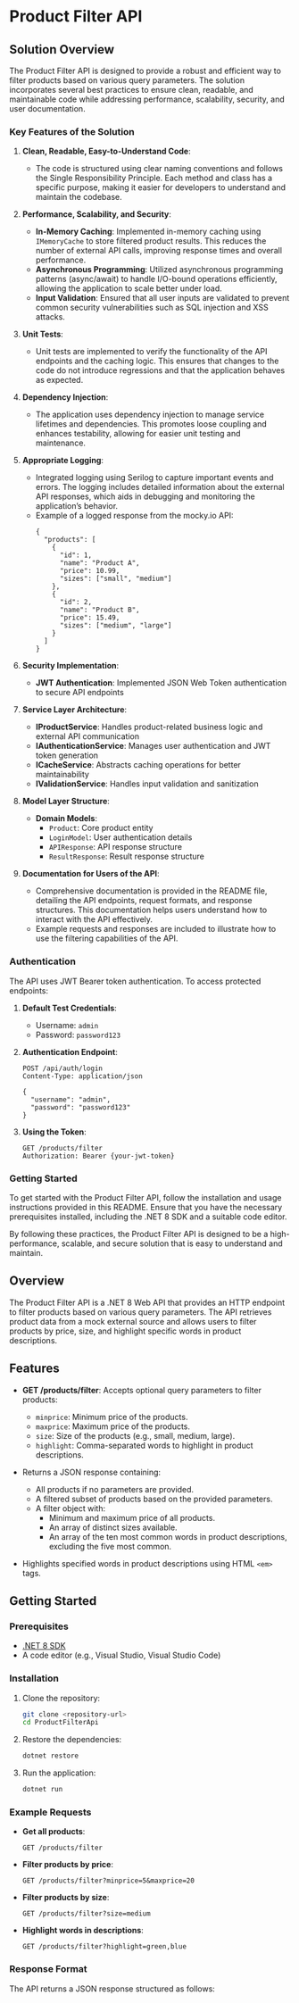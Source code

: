 # Product Filter API

## Solution Overview

The Product Filter API is designed to provide a robust and efficient way to filter products based on various query parameters. The solution incorporates several best practices to ensure clean, readable, and maintainable code while addressing performance, scalability, security, and user documentation.

### Key Features of the Solution

1. **Clean, Readable, Easy-to-Understand Code**:

   - The code is structured using clear naming conventions and follows the Single Responsibility Principle. Each method and class has a specific purpose, making it easier for developers to understand and maintain the codebase.

2. **Performance, Scalability, and Security**:

   - **In-Memory Caching**: Implemented in-memory caching using `IMemoryCache` to store filtered product results. This reduces the number of external API calls, improving response times and overall performance.
   - **Asynchronous Programming**: Utilized asynchronous programming patterns (async/await) to handle I/O-bound operations efficiently, allowing the application to scale better under load.
   - **Input Validation**: Ensured that all user inputs are validated to prevent common security vulnerabilities such as SQL injection and XSS attacks.

3. **Unit Tests**:

   - Unit tests are implemented to verify the functionality of the API endpoints and the caching logic. This ensures that changes to the code do not introduce regressions and that the application behaves as expected.

4. **Dependency Injection**:

   - The application uses dependency injection to manage service lifetimes and dependencies. This promotes loose coupling and enhances testability, allowing for easier unit testing and maintenance.

5. **Appropriate Logging**:

   - Integrated logging using Serilog to capture important events and errors. The logging includes detailed information about the external API responses, which aids in debugging and monitoring the application’s behavior.
   - Example of a logged response from the mocky.io API:
     ```
     {
       "products": [
         {
           "id": 1,
           "name": "Product A",
           "price": 10.99,
           "sizes": ["small", "medium"]
         },
         {
           "id": 2,
           "name": "Product B",
           "price": 15.49,
           "sizes": ["medium", "large"]
         }
       ]
     }
     ```

6. **Security Implementation**:

   - **JWT Authentication**: Implemented JSON Web Token authentication to secure API endpoints

7. **Service Layer Architecture**:

   - **IProductService**: Handles product-related business logic and external API communication
   - **IAuthenticationService**: Manages user authentication and JWT token generation
   - **ICacheService**: Abstracts caching operations for better maintainability
   - **IValidationService**: Handles input validation and sanitization

8. **Model Layer Structure**:

   - **Domain Models**: 
     - `Product`: Core product entity
     - `LoginModel`: User authentication details
     - `APIResponse`: API response structure
     - `ResultResponse`: Result response structure

9. **Documentation for Users of the API**:
   - Comprehensive documentation is provided in the README file, detailing the API endpoints, request formats, and response structures. This documentation helps users understand how to interact with the API effectively.
   - Example requests and responses are included to illustrate how to use the filtering capabilities of the API.

### Authentication

The API uses JWT Bearer token authentication. To access protected endpoints:

1. **Default Test Credentials**:
   - Username: `admin`
   - Password: `password123`

2. **Authentication Endpoint**:
   ```http
   POST /api/auth/login
   Content-Type: application/json

   {
     "username": "admin",
     "password": "password123"
   }
   ```

3. **Using the Token**:
   ```http
   GET /products/filter
   Authorization: Bearer {your-jwt-token}
   ```

### Getting Started

To get started with the Product Filter API, follow the installation and usage instructions provided in this README. Ensure that you have the necessary prerequisites installed, including the .NET 8 SDK and a suitable code editor.

By following these practices, the Product Filter API is designed to be a high-performance, scalable, and secure solution that is easy to understand and maintain.

## Overview

The Product Filter API is a .NET 8 Web API that provides an HTTP endpoint to filter products based on various query parameters. The API retrieves product data from a mock external source and allows users to filter products by price, size, and highlight specific words in product descriptions.

## Features

- **GET /products/filter**: Accepts optional query parameters to filter products:

  - `minprice`: Minimum price of the products.
  - `maxprice`: Maximum price of the products.
  - `size`: Size of the products (e.g., small, medium, large).
  - `highlight`: Comma-separated words to highlight in product descriptions.

- Returns a JSON response containing:

  - All products if no parameters are provided.
  - A filtered subset of products based on the provided parameters.
  - A filter object with:
    - Minimum and maximum price of all products.
    - An array of distinct sizes available.
    - An array of the ten most common words in product descriptions, excluding the five most common.

- Highlights specified words in product descriptions using HTML `<em>` tags.

## Getting Started

### Prerequisites

- [.NET 8 SDK](https://dotnet.microsoft.com/download/dotnet/8.0)
- A code editor (e.g., Visual Studio, Visual Studio Code)

### Installation

1. Clone the repository:

   ```bash
   git clone <repository-url>
   cd ProductFilterApi
   ```

2. Restore the dependencies:

   ```bash
   dotnet restore
   ```

3. Run the application:

   ```bash
   dotnet run
   ```


### Example Requests

- **Get all products**:

  ```http
  GET /products/filter
  ```

- **Filter products by price**:

  ```http
  GET /products/filter?minprice=5&maxprice=20
  ```

- **Filter products by size**:

  ```http
  GET /products/filter?size=medium
  ```

- **Highlight words in descriptions**:

  ```http
  GET /products/filter?highlight=green,blue
  ```

### Response Format

The API returns a JSON response structured as follows:
